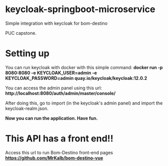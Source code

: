# keycloak-springboot-microservice

Simple integration with keycloak for bom-destino 

PUC capstone. 

# Setting up 

You can run keycloak with docker with this simple command: 
**docker run -p 8080:8080 -e KEYCLOAK_USER=admin -e KEYCLOAK_PASSWORD=admin quay.io/keycloak/keycloak:12.0.2**

You can access the admin panel using this url: **http://localhost:8080/auth/admin/master/console/**

After doing this, go to import (in the keycloak's admin panel) and import the keycloak-realm.json. 

**Now you can run the application. Have fun.** 

# This API has a front end!! 
Access this url to run Bom-Destino front-end pages 
**https://github.com/MrKalb/bom-destino-vue**
